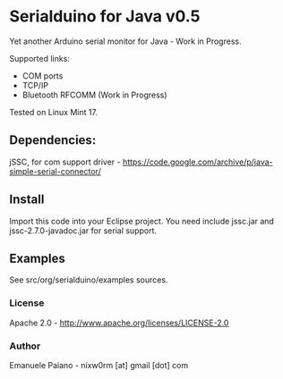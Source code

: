 # Serialduino for Java v0.5
Yet another Arduino serial monitor for Java - Work in  Progress. 

Supported links:
<ul>
<li>COM ports</li>
<li>TCP/IP</li>
<li>Bluetooth RFCOMM (Work in Progress)</li>
</ul>

Tested on Linux Mint 17. 

## Dependencies: 
jSSC, for com support driver - https://code.google.com/archive/p/java-simple-serial-connector/

## Install
Import this code into your Eclipse project. You need include jssc.jar and jssc-2.7.0-javadoc.jar for serial support. 

## Examples
See src/org/serialduino/examples sources.

### License
Apache 2.0 - http://www.apache.org/licenses/LICENSE-2.0

### Author
Emanuele Paiano - nixw0rm [at] gmail [dot] com
